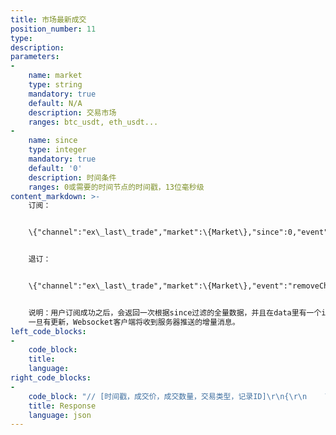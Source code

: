 ```yaml
---
title: 市场最新成交
position_number: 11
type:
description:
parameters:
-
    name: market
    type: string
    mandatory: true
    default: N/A
    description: 交易市场
    ranges: btc_usdt, eth_usdt...
-
    name: since
    type: integer
    mandatory: true
    default: '0'
    description: 时间条件
    ranges: 0或需要的时间节点的时间戳，13位毫秒级
content_markdown: >-
    订阅：


    \{"channel":"ex\_last\_trade","market":\{Market\},"since":0,"event":"addChannel"\}


    退订：


    \{"channel":"ex\_last\_trade","market":\{Market\},"event":"removeChannel"\}


    说明：用户订阅成功之后，会返回一次根据since过滤的全量数据，并且在data里有一个isFull为true的字段做为标识，之后,
    一旦有更新，Websocket客户端将收到服务器推送的增量消息。
left_code_blocks:
-
    code_block:
    title:
    language:
right_code_blocks:
-
    code_block: "// [时间戳，成交价，成交数量，交易类型，记录ID]\r\n{\r\n    \"code\":200,\r\n    \"data\":{\r\n        \"market\":\"eth_usdt\",\r\n        \"records\":[[1561697199380,301.22,0.1407,\"bid\",156169718700197],[1561697198572,301.18,4.0000,\"bid\",156169718600146],[1561697198302,301.18,0.9883,\"ask\",156169718400145]],\r\n        \"channel\":\"ex_last_trade\",\r\n        \"isFull\":true\r\n    },\r\n    \"info\":\"success\"\r\n}"
    title: Response
    language: json
---
```

